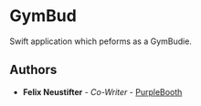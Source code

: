 # GymBud
Swift application which peforms as a GymBudie.


## Authors

* **Felix Neustifter** - *Co-Writer* - [PurpleBooth](https://github.com/pumpingGhost)

